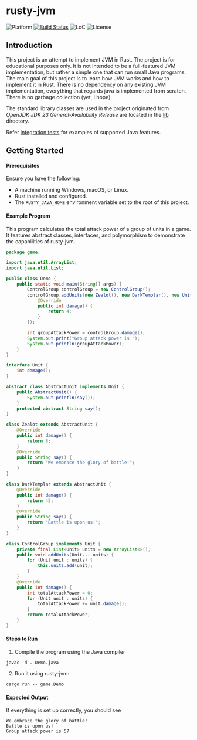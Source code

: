 # rusty-jvm
![Platform](https://img.shields.io/badge/platforms-linux%20%7C%20macos%20%7C%20windows-blue)
[![Build Status](https://github.com/hextriclosan/rusty-jvm/actions/workflows/rust.yml/badge.svg)](https://github.com/hextriclosan/rusty-jvm/actions)
![LoC](https://tokei.rs/b1/github/hextriclosan/rusty-jvm?type=Rust)
![License](https://img.shields.io/github/license/hextriclosan/rusty-jvm)

## Introduction
This project is an attempt to implement JVM in Rust.
The project is for educational purposes only.
It is not intended to be a full-featured JVM implementation, but rather a simple one that can run small Java programs. 
The main goal of this project is to learn how JVM works and how to implement it in Rust.
There is no dependency on any existing JVM implementation, everything that regards java is implemented from scratch.
There is no garbage collection (yet, I hope).

The standard library classes are used in the project originated from _OpenJDK JDK 23 General-Availability Release_ are located in the [lib](lib) directory.

Refer [integration tests](tests/test_data) for examples of supported Java features.

## Getting Started

#### Prerequisites
Ensure you have the following:
- A machine running Windows, macOS, or Linux.
- Rust installed and configured.
- The `RUSTY_JAVA_HOME` environment variable set to the root of this project.

#### Example Program
This program calculates the total attack power of a group of units in a game. 
It features abstract classes, interfaces, and polymorphism to demonstrate the capabilities of rusty-jvm.
```java
package game;

import java.util.ArrayList;
import java.util.List;

public class Demo {
    public static void main(String[] args) {
        ControlGroup controlGroup = new ControlGroup();
        controlGroup.addUnits(new Zealot(), new DarkTemplar(), new Unit() {
            @Override
            public int damage() {
                return 4;
            }
        });

        int groupAttackPower = controlGroup.damage();
        System.out.print("Group attack power is ");
        System.out.println(groupAttackPower);
    }
}

interface Unit {
    int damage();
}

abstract class AbstractUnit implements Unit {
    public AbstractUnit() {
        System.out.println(say());
    }
    protected abstract String say();
}

class Zealot extends AbstractUnit {
    @Override
    public int damage() {
        return 8;
    }
    @Override
    public String say() {
        return "We embrace the glory of battle!";
    }
}

class DarkTemplar extends AbstractUnit {
    @Override
    public int damage() {
        return 45;
    }
    @Override
    public String say() {
        return "Battle is upon us!";
    }
}

class ControlGroup implements Unit {
    private final List<Unit> units = new ArrayList<>();
    public void addUnits(Unit... units) {
        for (Unit unit : units) {
            this.units.add(unit);
        }
    }
    @Override
    public int damage() {
        int totalAttackPower = 0;
        for (Unit unit : units) {
            totalAttackPower += unit.damage();
        }
        return totalAttackPower;
    }
}
```
#### Steps to Run
1. Compile the program using the Java compiler
```shell
javac -d . Demo.java
```
2. Run it using rusty-jvm:
```shell
cargo run -- game.Demo
```
#### Expected Output
If everything is set up correctly, you should see
```
We embrace the glory of battle!
Battle is upon us!
Group attack power is 57
```
